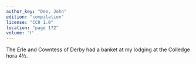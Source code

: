 ```yaml
---
author_key: "Dee, John"
edition: "compilation"
license: "CC0 1.0"
location: "page 172"
volume: "Ⅰ"
---
```

The Erle and Cowntess of Derby had a banket at my lodging at the Colledge hora
4½.
